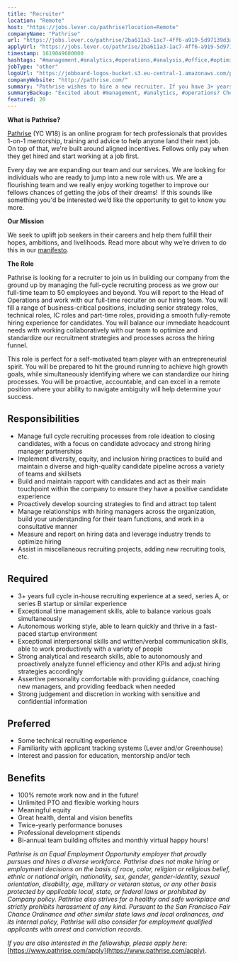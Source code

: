 ```yaml
---
title: "Recruiter"
location: "Remote"
host: "https://jobs.lever.co/pathrise?location=Remote"
companyName: "Pathrise"
url: "https://jobs.lever.co/pathrise/2ba611a3-1ac7-4ff6-a919-5d97139d3a98"
applyUrl: "https://jobs.lever.co/pathrise/2ba611a3-1ac7-4ff6-a919-5d97139d3a98/apply"
timestamp: 1619049600000
hashtags: "#management,#analytics,#operations,#analysis,#office,#optimization"
jobType: "other"
logoUrl: "https://jobboard-logos-bucket.s3.eu-central-1.amazonaws.com/pathrise"
companyWebsite: "http://pathrise.com/"
summary: "Pathrise wishes to hire a new recruiter. If you have 3+ years full cycle in-house recruiting experience at a seed, series A, or series B startup or similar experience, consider applying."
summaryBackup: "Excited about #management, #analytics, #operations? Check out this job post!"
featured: 20
---
```


**What is Pathrise?**

[Pathrise](https://www.pathrise.com/) (YC W18) is an online program for tech professionals that provides 1-on-1 mentorship, training and advice to help anyone land their next job. On top of that, we're built around aligned incentives. Fellows only pay when they get hired and start working at a job first.

Every day we are expanding our team and our services. We are looking for individuals who are ready to jump into a new role with us. We are a flourishing team and we really enjoy working together to improve our fellows chances of getting the jobs of their dreams!  If this sounds like something you'd be interested we’d like the opportunity to get to know you more.

**Our Mission**

We seek to uplift job seekers in their careers and help them fulfill their hopes, ambitions, and livelihoods. Read more about why we’re driven to do this in our [manifesto](https://www.pathrise.com/manifesto).

**The Role**

Pathrise is looking for a recruiter to join us in building our company from the ground up by managing the full-cycle recruiting process as we grow our full-time team to 50 employees and beyond. You will report to the Head of Operations and work with our full-time recruiter on our hiring team. You will fill a range of business-critical positions, including senior strategy roles, technical roles, IC roles and part-time roles, providing a smooth fully-remote hiring experience for candidates. You will balance our immediate headcount needs with working collaboratively with our team to optimize and standardize our recruitment strategies and processes across the hiring funnel. 

This role is perfect for a self-motivated team player with an entrepreneurial spirit. You will be prepared to hit the ground running to achieve high growth goals, while simultaneously identifying where we can standardize our hiring processes. You will be proactive, accountable, and can excel in a remote position where your ability to navigate ambiguity will help determine your success. 

## Responsibilities

*   Manage full cycle recruiting processes from role ideation to closing candidates, with a focus on candidate advocacy and strong hiring manager partnerships
*   Implement diversity, equity, and inclusion hiring practices to build and maintain a diverse and high-quality candidate pipeline across a variety of teams and skillsets
*   Build and maintain rapport with candidates and act as their main touchpoint within the company to ensure they have a positive candidate experience 
*   Proactively develop sourcing strategies to find and attract top talent
*   Manage relationships with hiring managers across the organization, build your understanding for their team functions, and work in a consultative manner
*   Measure and report on hiring data and leverage industry trends to optimize hiring 
*   Assist in miscellaneous recruiting projects, adding new recruiting tools, etc.

## Required

*   3+ years full cycle in-house recruiting experience at a seed, series A, or series B startup or similar experience
*   Exceptional time management skills, able to balance various goals simultaneously
*   Autonomous working style, able to learn quickly and thrive in a fast-paced startup environment 
*   Exceptional interpersonal skills and written/verbal communication skills, able to work productively with a variety of people
*   Strong analytical and research skills, able to autonomously and proactively analyze funnel efficiency and other KPIs and adjust hiring strategies accordingly
*   Assertive personality comfortable with providing guidance, coaching new managers, and providing feedback when needed
*   Strong judgement and discretion in working with sensitive and confidential information

## Preferred

*   Some technical recruiting experience
*   Familiarity with applicant tracking systems (Lever and/or Greenhouse)
*   Interest and passion for education, mentorship and/or tech

## Benefits

*   100% remote work now and in the future!
*   Unlimited PTO and flexible working hours
*   Meaningful equity
*   Great health, dental and vision benefits
*   Twice-yearly performance bonuses
*   Professional development stipends
*   Bi-annual team building offsites and monthly virtual happy hours!

_Pathrise is an Equal Employment Opportunity employer that proudly pursues and hires a diverse workforce. Pathrise does not make hiring or employment decisions on the basis of race, color, religion or religious belief, ethnic or national origin, nationality, sex, gender, gender-identity, sexual orientation, disability, age, military or veteran status, or any other basis protected by applicable local, state, or federal laws or prohibited by Company policy. Pathrise also strives for a healthy and safe workplace and strictly prohibits harassment of any kind. Pursuant to the San Francisco Fair Chance Ordinance and other similar state laws and local ordinances, and its internal policy, Pathrise will also consider for employment qualified applicants with arrest and conviction records._

_If you are also interested in the fellowship, please apply here_: [https://www.pathrise.com/apply](https://www.pathrise.com/apply).
